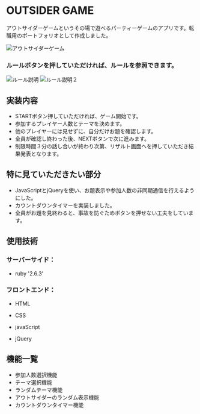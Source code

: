 # OUTSIDER GAME

アウトサイダーゲームというその場で遊べるパーティーゲームのアプリです。転職用のポートフォリオとして作成しました。


![アウトサイダーゲーム ](https://i.gyazo.com/04ac50303906ab33084687d98b887a2c.png)

### ルールボタンを押していただければ、ルールを参照できます。

![ルール説明 ](https://i.gyazo.com/a41d7994f7c0936327a790bd17a7161b.png)
![ルール説明２ ](https://gyazo.com/f75189721f9f0167b456a45453e1a553.png)

## 実装内容

* STARTボタン押していただければ、ゲーム開始です。
* 参加するプレイヤー人数とテーマを決めます。
* 他のプレイヤーには見せずに、自分だけお題を確認します。
* 全員が確認し終わった後、NEXTボタンで次に進みます。
* 制限時間３分の話し合いが終わり次第、リザルト画面へを押していただき結果発表となります。

## 特に見ていただきたい部分

* JavaScriptとjQueryを使い、お題表示や参加人数の非同期通信を行えるようにした。
* カウントダウンタイマーを実装しました。
* 全員がお題を見終わると、事故を防ぐためボタンを押せない工夫をしています。

## 使用技術

### サーバーサイド：

* ruby '2.6.3'


### フロントエンド：

* HTML
* CSS

* javaScript
* jQuery

## 機能一覧

* 参加人数選択機能
* テーマ選択機能
* ランダムテーマ機能
* アウトサイダーのランダム表示機能
* カウントダウンタイマー機能